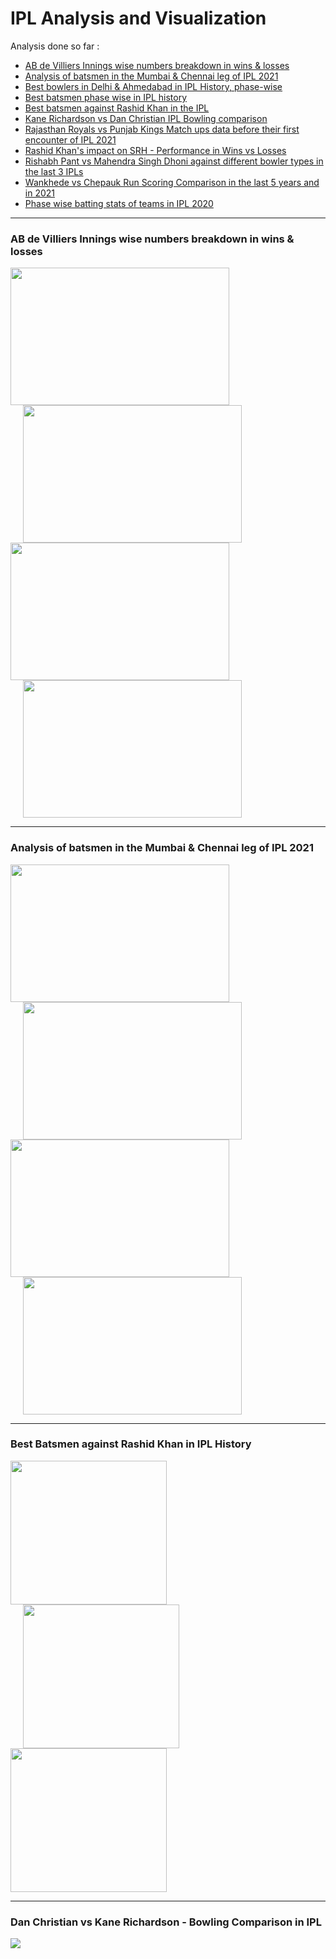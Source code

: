 # IPL Analysis and Visualization

Analysis done so far :
- [AB de Villiers Innings wise numbers breakdown in wins & losses](https://github.com/VicodinAbuser/IPL-Analysis-and-Visualization/blob/master/AB%20de%20Villiers.ipynb)
- [Analysis of batsmen in the Mumbai & Chennai leg of IPL 2021](https://github.com/VicodinAbuser/IPL-Analysis-and-Visualization/blob/master/Batsmen%20Analysis%20of%20Mumbai%20and%20Chennai%20Leg%20of%20IPL%202021.ipynb)
- [Best bowlers in Delhi & Ahmedabad in IPL History, phase-wise](https://github.com/VicodinAbuser/IPL-Analysis-and-Visualization/blob/master/Bowlers%20in%20Delhi%20and%20Ahmedabad%20in%20IPL%20History.ipynb)
- [Best batsmen phase wise in IPL history](https://github.com/VicodinAbuser/IPL-Analysis-and-Visualization/blob/master/Best%20batsmen%20Phase%20Wise%20in%20IPL%20history.ipynb)
- [Best batsmen against Rashid Khan in the IPL](https://github.com/VicodinAbuser/IPL-Analysis-and-Visualization/blob/master/Best%20Batters%20against%20Rashid%20Khan.ipynb)
- [Kane Richardson vs Dan Christian IPL Bowling comparison](https://github.com/VicodinAbuser/IPL-Analysis-and-Visualization/blob/master/Kane%20Richardson%20vs%20Dan%20Christian.ipynb)
- [Rajasthan Royals vs Punjab Kings Match ups data before their first encounter of IPL 2021](https://github.com/VicodinAbuser/IPL-Analysis-and-Visualization/blob/master/RR%20vs%20PBKS%20Matchups.ipynb)
- [Rashid Khan's impact on SRH - Performance in Wins vs Losses](https://github.com/VicodinAbuser/IPL-Analysis-and-Visualization/blob/master/Rashid%20Khan%20impact%20on%20SRH.ipynb)
- [Rishabh Pant vs Mahendra Singh Dhoni against different bowler types in the last 3 IPLs](https://github.com/VicodinAbuser/IPL-Analysis-and-Visualization/blob/master/Rishabh%20Pant%20vs%20MSD%20(Last%203%20years).ipynb)
- [Wankhede vs Chepauk Run Scoring Comparison in the last 5 years and in 2021](https://github.com/VicodinAbuser/IPL-Analysis-and-Visualization/blob/master/Wankhede%20vs%20Chepauk.ipynb)
- [Phase wise batting stats of teams in IPL 2020](https://github.com/VicodinAbuser/IPL-Analysis-and-Visualization/blob/master/EDA%20IPL.ipynb)

<hr>

### AB de Villiers Innings wise numbers breakdown in wins & losses

<div>
  <img src="https://user-images.githubusercontent.com/47989231/117177505-b7a81600-adee-11eb-9568-f4fd7d084820.png" width=350 height=220>
  <img src="https://user-images.githubusercontent.com/47989231/117177521-becf2400-adee-11eb-9075-0e82d33cde99.png" width=350 height=220 hspace=20>
</div>
<div>
  <img src="https://user-images.githubusercontent.com/47989231/117177531-c262ab00-adee-11eb-9244-fba19c12d8a6.png" width=350 height=220>
  <img src="https://user-images.githubusercontent.com/47989231/117177546-c68ec880-adee-11eb-9819-11e56f0944e3.png" width=350 height=220 hspace=20>
</div>

<hr>

### Analysis of batsmen in the Mumbai & Chennai leg of IPL 2021

<div>
  <img src="https://user-images.githubusercontent.com/47989231/117181167-921d0b80-adf2-11eb-84a1-fdbd59faf0c5.png" width=350 height=220>
  <img src="https://user-images.githubusercontent.com/47989231/117181185-96e1bf80-adf2-11eb-98e0-9713ec8466d8.png" width=350 height=220 hspace=20>
</div>
<div>
  <img src="https://user-images.githubusercontent.com/47989231/117181198-9ba67380-adf2-11eb-8a19-5b5a981f0c4c.png" width=350 height=220>
  <img src="https://user-images.githubusercontent.com/47989231/117181231-a19c5480-adf2-11eb-9699-5303ce30d1f5.png" width=350 height=220 hspace=20>
</div>

<hr>

### Best Batsmen against Rashid Khan in IPL History

<div>
  <img src="https://user-images.githubusercontent.com/47989231/117181823-428b0f80-adf3-11eb-809c-18723ef8efdd.png" width=250 height=230>
  <img src="https://user-images.githubusercontent.com/47989231/117181845-474fc380-adf3-11eb-9cef-88a0c0d13e5e.png" width=250 height=230 hspace=20>
  <img src="https://user-images.githubusercontent.com/47989231/117181804-3dc65b80-adf3-11eb-9177-cefefef94a40.png" width=250 height=230>
</div>

<hr>

### Dan Christian vs Kane Richardson - Bowling Comparison in IPL

<div>
  <img src="https://user-images.githubusercontent.com/47989231/117183307-05c01800-adf5-11eb-8391-4ba2cbca74eb.png">
</div>


